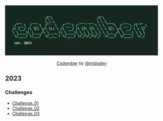 <div align="center">

![Codember](./Codember.jpg)

[Codember](https://codember.dev) by  [@midudev](https://github.com/midudev)

</div>


## 2023

### Challenges

- [Challenge_01](https://github.com/Othamae/codember_23/blob/main/challenge_01/challenge_01.md)
- [Challenge_02](https://github.com/Othamae/codember_23/blob/main/challenge_02/challenge_02.md)
- [Challenge_03](https://github.com/Othamae/codember_23/blob/main/challenge_03/challenge_03.md)